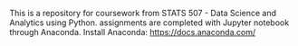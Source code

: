 This is a repository for coursework from STATS 507 - Data Science and Analytics using Python.
assignments are completed with Jupyter notebook through Anaconda. Install Anaconda: https://docs.anaconda.com/
